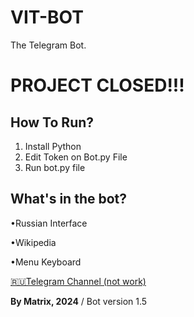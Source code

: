 # VIT-BOT
The Telegram Bot.
<h1>PROJECT CLOSED!!!</h1>

<h2>How To Run?</h2>

1. Install Python
2. Edit Token on Bot.py File
3. Run bot.py file

<h2>What's in the bot?</h2>

•Russian Interface <br>

•Wikipedia <br>

•Menu Keyboard <br>


<a href="">🇷🇺Telegram Channel (not work)</a>
    
**By Matrix, 2024** / Bot version 1.5

